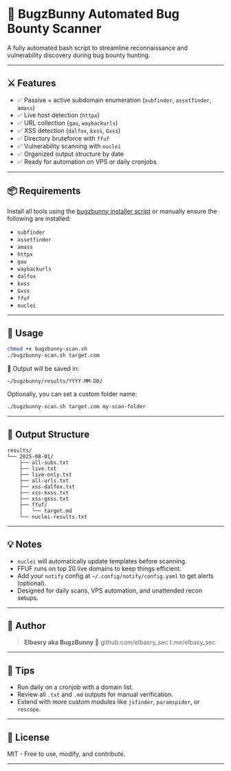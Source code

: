 # 🐰 BugzBunny Automated Bug Bounty Scanner

A fully automated bash script to streamline reconnaissance and vulnerability discovery during bug bounty hunting.

---

## ⚔️ Features

* ✅ Passive + active subdomain enumeration (`subfinder`, `assetfinder`, `amass`)
* ✅ Live host detection (`httpx`)
* ✅ URL collection (`gau`, `waybackurls`)
* ✅ XSS detection (`dalfox`, `kxss`, `Gxss`)
* ✅ Directory bruteforce with `ffuf`
* ✅ Vulnerability scanning with `nuclei`
* ✅ Organized output structure by date
* ✅ Ready for automation on VPS or daily cronjobs

---

## 📦 Requirements

Install all tools using the [bugzbunny installer script](https://github.com/elbasry_sec) or manually ensure the following are installed:

* `subfinder`
* `assetfinder`
* `amass`
* `httpx`
* `gau`
* `waybackurls`
* `dalfox`
* `kxss`
* `Gxss`
* `ffuf`
* `nuclei`

---

## 🚀 Usage

```bash
chmod +x bugzbunny-scan.sh
./bugzbunny-scan.sh target.com
```

📂 Output will be saved in:

```
~/bugzbunny/results/YYYY-MM-DD/
```

Optionally, you can set a custom folder name:

```bash
./bugzbunny-scan.sh target.com my-scan-folder
```

---

## 📁 Output Structure

```
results/
└── 2025-08-01/
    ├── all-subs.txt
    ├── live.txt
    ├── live-only.txt
    ├── all-urls.txt
    ├── xss-dalfox.txt
    ├── xss-kxss.txt
    ├── xss-gxss.txt
    ├── ffuf/
    │   └── target.md
    └── nuclei-results.txt
```

---

## 💡 Notes

* `nuclei` will automatically update templates before scanning.
* FFUF runs on top 20 live domains to keep things efficient.
* Add your `notify` config at `~/.config/notify/config.yaml` to get alerts (optional).
* Designed for daily scans, VPS automation, and unattended recon setups.

---

## 👑 Author

> **Elbasry aka BugzBunny 🐰**
> github.com/elbasry\_sec
> t.me/elbasy\_sec

---

## 🧠 Tips

* Run daily on a cronjob with a domain list.
* Review all `.txt` and `.md` outputs for manual verification.
* Extend with more custom modules like `jsfinder`, `paramspider`, or `rescope`.

---

## 🔐 License

MIT - Free to use, modify, and contribute.

---
